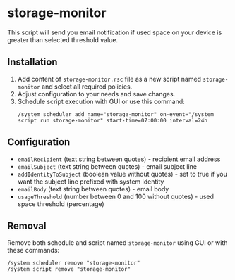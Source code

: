 # storage-monitor
This script will send you email notification if used space on your device is greater than selected threshold value.


## Installation
1. Add content of ```storage-monitor.rsc``` file as a new script named ```storage-monitor``` and select all required policies.
2. Adjust configuration to your needs and save changes.
3. Schedule script execution with GUI or use this command:
   ```
   /system scheduler add name="storage-monitor" on-event="/system script run storage-monitor" start-time=07:00:00 interval=24h
   ```


## Configuration
* ```emailRecipient``` (text string between quotes) - recipient email address
* ```emailSubject``` (text string between quotes) - email subject line
* ```addIdentityToSubject``` (boolean value without quotes) - set to true if you want the subject line prefixed with system identity
* ```emailBody``` (text string between quotes) - email body
* ```usageThreshold``` (number between 0 and 100 without quotes) - used space threshold (percentage)


## Removal
Remove both schedule and script named ```storage-monitor``` using GUI or with these commands:
```
/system scheduler remove "storage-monitor"
/system script remove "storage-monitor"
```
